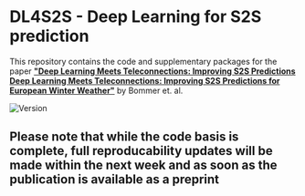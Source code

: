 # DL4S2S - Deep Learning for S2S prediction

This repository contains the code and supplementary packages for the paper **["Deep Learning Meets Teleconnections: Improving S2S Predictions Deep Learning Meets Teleconnections: Improving S2S Predictions for European Winter Weather"]()**  by Bommer et. al.

![Version](https://img.shields.io/badge/version-0.0.1-green)

## Please note that while the code basis is complete, full reproducability updates will be made within the next week and as soon as the publication is available as a preprint
